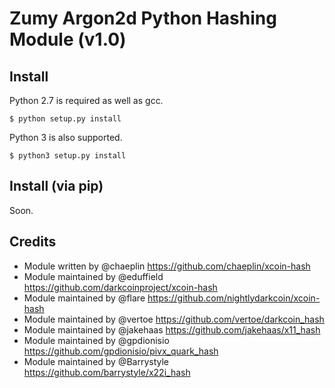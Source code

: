Zumy Argon2d Python Hashing Module (v1.0)
===========================


Install
-------

Python 2.7 is required as well as gcc.

    $ python setup.py install


Python 3 is also supported.

    $ python3 setup.py install


Install (via pip)
------------------

Soon.


Credits
-------

* Module written by @chaeplin https://github.com/chaeplin/xcoin-hash
* Module maintained by @eduffield https://github.com/darkcoinproject/xcoin-hash
* Module maintained by @flare https://github.com/nightlydarkcoin/xcoin-hash
* Module maintained by @vertoe https://github.com/vertoe/darkcoin_hash
* Module maintained by @jakehaas https://github.com/jakehaas/x11_hash
* Module maintained by @gpdionisio https://github.com/gpdionisio/pivx_quark_hash
* Module maintained by @Barrystyle https://github.com/barrystyle/x22i_hash